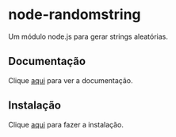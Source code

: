 # node-randomstring

Um módulo node.js para gerar strings aleatórias.

## Documentação

Clique [aqui](https://github.com/klughammer/node-randomstring) para ver a documentação.

## Instalação

Clique [aqui](https://www.npmjs.com/package/randomstring) para fazer a instalação.
